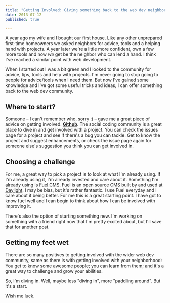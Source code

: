 ```yaml
---
title: "Getting Involved: Giving something back to the web dev neighborhood"
date: 2013-07-12
published: true

---
```


A year ago my wife and I bought our first house. Like any other unprepared first-time homeowners we asked neighbors for advice, tools and a helping hand with projects. A year later we're a little more confident, own a few more tools and now _we_ get be the neighbor who can lend a hand. I think I've reached a similar point with web development.

When I started out I was a bit green and I looked to the community for advice, tips, tools and help with projects. I'm never going to stop going to people for advice/tools when I need them. But now I've gained some knowledge and I've got some useful tricks and ideas, I can offer something back to the web dev community.

Where to start?
----
Someone &ndash; I can't remember who, sorry :( &ndash; gave me a great piece of advice on getting involved. [**Github**](http://github.com). The social coding community is a great place to dive in and get involved with a project. You can check the issues page for a project and see if there's a bug you can tackle. Get to know the project and suggest enhancements, or check the issue page again for someone else's suggestion you think you can get involved in.

Choosing a challenge
----
For me, a great way to pick a project is to look at what I'm already using. If I'm already using it, I'm already invested and care about it. Something I'm already using is [Fuel CMS](http://getfuelcms.com). Fuel is an open source CMS built by and used at [Daylight](http://thedaylightstudio.com). I may be bias, but it's rather fantastic. I use Fuel everyday and I care about it being better. For me this is a great starting point. I have got to know fuel well and I can begin to think about how I can be involved with improving it.

There's also the option of starting something new. I'm working on something with a friend right now that I'm pretty excited about, but I'll save that for another post.

Getting my feet wet
----
There are so many positives to getting involved with the wider web dev community, same as there is with getting involved with your neighborhood: You get to know some awesome people; you can learn from them; and it's a great way to challenge and grow your abilities.

So, I'm diving in. Well, maybe less "diving in", more "paddling around". But it's a start.

Wish me luck.
